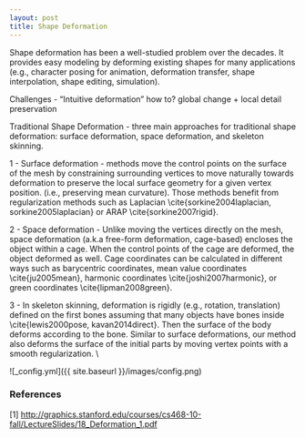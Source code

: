 ```yaml
---
layout: post
title: Shape Deformation
---
```

Shape deformation has been a well-studied problem over the decades. It provides easy modeling by deforming existing shapes for many applications (e.g., character posing for animation, deformation transfer, shape interpolation, shape editing, simulation).

Challenges - “Intuitive deformation” how to? global change + local detail preservation

Traditional Shape Deformation - three main approaches for traditional shape deformation: surface deformation, space deformation, and skeleton skinning. 

1 - Surface deformation -  methods move the control points on the surface of the mesh by constraining surrounding vertices to move naturally towards deformation to preserve the local surface geometry for a given vertex position.  (i.e., preserving mean curvature). Those methods benefit from regularization methods such as Laplacian \cite{sorkine2004laplacian, sorkine2005laplacian} or ARAP  \cite{sorkine2007rigid}. 

2 - Space deformation - Unlike moving the vertices directly on the mesh, space deformation (a.k.a free-form deformation, cage-based) encloses the object within a cage. When the control points of the cage are deformed, the object deformed as well. Cage coordinates can be calculated in different ways such as barycentric coordinates, mean value coordinates \cite{ju2005mean}, harmonic coordinates \cite{joshi2007harmonic}, or green coordinates \cite{lipman2008green}.

3 - In skeleton skinning, deformation is rigidly (e.g., rotation, translation) defined on the first bones assuming that many objects have bones inside \cite{lewis2000pose, kavan2014direct}. Then the surface of the body deforms according to the bone. Similar to surface deformations, our method also deforms the surface of the initial parts by moving vertex points with a smooth regularization. \\

![_config.yml]({{ site.baseurl }}/images/config.png)

### References

[1] http://graphics.stanford.edu/courses/cs468-10-fall/LectureSlides/18_Deformation_1.pdf
